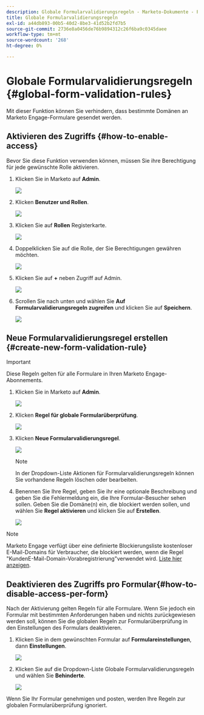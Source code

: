 ```yaml
---
description: Globale Formularvalidierungsregeln - Marketo-Dokumente - Produktdokumentation
title: Globale Formularvalidierungsregeln
exl-id: a44db893-00b5-40d2-8be3-41d52b2fd7b5
source-git-commit: 2736e8a0456de76b9894312c26f6ba9c0345daee
workflow-type: tm+mt
source-wordcount: '268'
ht-degree: 0%

---
```


# Globale Formularvalidierungsregeln {#global-form-validation-rules}

Mit dieser Funktion können Sie verhindern, dass bestimmte Domänen an Marketo Engage-Formulare gesendet werden.

## Aktivieren des Zugriffs {#how-to-enable-access}

Bevor Sie diese Funktion verwenden können, müssen Sie ihre Berechtigung für jede gewünschte Rolle aktivieren.

1. Klicken Sie in Marketo auf **Admin**.

   ![](assets/global-form-validation-rules-1.png)

1. Klicken **Benutzer und Rollen**.

   ![](assets/global-form-validation-rules-2.png)

1. Klicken Sie auf **Rollen** Registerkarte.

   ![](assets/global-form-validation-rules-3.png)

1. Doppelklicken Sie auf die Rolle, der Sie Berechtigungen gewähren möchten.

   ![](assets/global-form-validation-rules-4.png)

1. Klicken Sie auf **+** neben Zugriff auf Admin.

   ![](assets/global-form-validation-rules-5.png)

1. Scrollen Sie nach unten und wählen Sie **Auf Formularvalidierungsregeln zugreifen** und klicken Sie auf **Speichern**.

   ![](assets/global-form-validation-rules-6.png)

## Neue Formularvalidierungsregel erstellen {#create-new-form-validation-rule}

>[!IMPORTANT]
>
>Diese Regeln gelten für alle Formulare in Ihren Marketo Engage-Abonnements.

1. Klicken Sie in Marketo auf **Admin**.

   ![](assets/global-form-validation-rules-7.png)

1. Klicken **Regel für globale Formularüberprüfung**.

   ![](assets/global-form-validation-rules-8.png)

1. Klicken **Neue Formularvalidierungsregel**.

   ![](assets/global-form-validation-rules-9.png)

   >[!NOTE]
   >
   >In der Dropdown-Liste Aktionen für Formularvalidierungsregeln können Sie vorhandene Regeln löschen oder bearbeiten.

1. Benennen Sie Ihre Regel, geben Sie ihr eine optionale Beschreibung und geben Sie die Fehlermeldung ein, die Ihre Formular-Besucher sehen sollen. Geben Sie die Domäne(n) ein, die blockiert werden sollen, und wählen Sie **Regel aktivieren** und klicken Sie auf **Erstellen**.

   ![](assets/global-form-validation-rules-10.png)

>[!NOTE]
>
>Marketo Engage verfügt über eine definierte Blockierungsliste kostenloser E-Mail-Domains für Verbraucher, die blockiert werden, wenn die Regel &quot;KundenE-Mail-Domain-Vorabregistrierung&quot;verwendet wird. [Liste hier anzeigen](/help/marketo/product-docs/administration/settings/assets/freemaildomains_2023.csv).

## Deaktivieren des Zugriffs pro Formular{#how-to-disable-access-per-form}

Nach der Aktivierung gelten Regeln für alle Formulare. Wenn Sie jedoch ein Formular mit bestimmten Anforderungen haben und nichts zurückgewiesen werden soll, können Sie die globalen Regeln zur Formularüberprüfung in den Einstellungen des Formulars deaktivieren.

1. Klicken Sie in dem gewünschten Formular auf **Formulareinstellungen**, dann **Einstellungen**.

   ![](assets/global-form-validation-rules-11.png)

1. Klicken Sie auf die Dropdown-Liste Globale Formularvalidierungsregeln und wählen Sie **Behinderte**.

   ![](assets/global-form-validation-rules-12.png)

Wenn Sie Ihr Formular genehmigen und posten, werden Ihre Regeln zur globalen Formularüberprüfung ignoriert.

